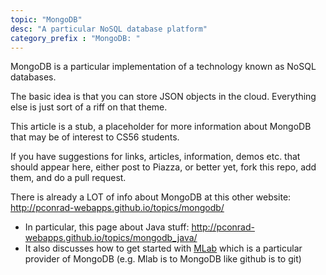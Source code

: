 ```yaml
---
topic: "MongoDB"
desc: "A particular NoSQL database platform"
category_prefix	: "MongoDB: "
---
```


MongoDB is a particular implementation of a technology known as NoSQL databases.

The basic idea is that you can store JSON objects in the cloud.   Everything else is just sort of a riff on that theme.

This article is a stub, a placeholder for more information about MongoDB that may be of interest to CS56 students.

If you have suggestions for links, articles, information, demos etc. that should appear here, either post to Piazza, or better yet, 
fork this repo, add them, and do a pull request.

There is already a LOT of info about MongoDB at this other website: <http://pconrad-webapps.github.io/topics/mongodb/>
* In particular, this page about Java stuff: <http://pconrad-webapps.github.io/topics/mongodb_java/>
* It also discusses how to get started with [MLab](http://pconrad-webapps.github.io/topics/mongodb_mlab/) which is a particular provider of MongoDB (e.g. Mlab is to MongoDB like github is to git)


